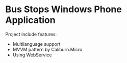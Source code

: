 # Bus Stops Windows Phone Application

Project include features:  
- Multilanguage support  
- MVVM pattern by Caliburn.Micro  
- Using WebService
